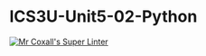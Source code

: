 # ICS3U-Unit5-02-Python
[![Mr Coxall's Super Linter](https://github.com/zaida-hammmel2108/ICS3U-Unit5-02-Python/workflows/Mr%20Coxall's%20Super%20Linter/badge.svg)](https://github.com/zaida-hammmel2108/ICS3U-Unit5-02-Python/actions/)
